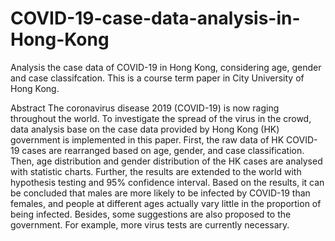 # COVID-19-case-data-analysis-in-Hong-Kong
Analysis the case data of COVID-19 in Hong Kong, considering age, gender and case classifcation.
This is a course term paper in City University of Hong Kong. 

Abstract
The coronavirus disease 2019 (COVID-19) is now raging throughout the world. To investigate the spread of the virus in the crowd, data analysis base on the case data provided by Hong Kong (HK) government is implemented in this paper. First, the raw data of HK COVID-19 cases are rearranged based on age, gender, and case classification. Then, age distribution and gender distribution of the HK cases are analysed with statistic charts. Further, the results are extended to the world with hypothesis testing and 95% confidence interval. Based on the results, it can be concluded that males are more likely to be infected by COVID-19 than females, and people at different ages actually vary little in the proportion of being infected. Besides, some suggestions are also proposed to the government. For example, more virus tests are currently necessary.
